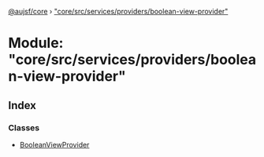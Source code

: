 [@aujsf/core](../README.md) › ["core/src/services/providers/boolean-view-provider"](_core_src_services_providers_boolean_view_provider_.md)

# Module: "core/src/services/providers/boolean-view-provider"

## Index

### Classes

* [BooleanViewProvider](../classes/_core_src_services_providers_boolean_view_provider_.booleanviewprovider.md)
